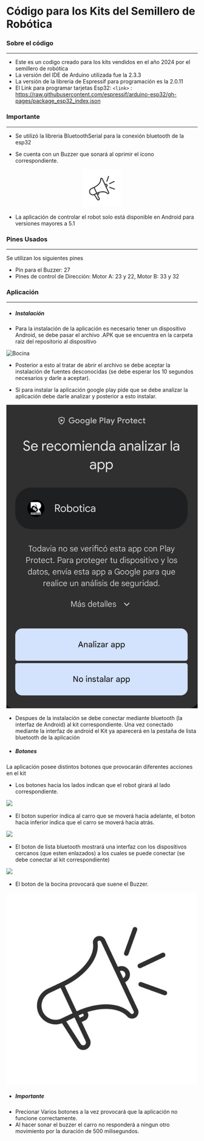 # Código para los Kits del Semillero de Robótica
### Sobre el código
----------------------------------

- Este es un codigo creado para los kits vendidos en el año 2024 por el semillero de robótica
- La versión del IDE de Arduino utilizada fue la 2.3.3
- La versión de la libreria de Espressif para programación es la 2.0.11
- El Link para programar tarjetas Esp32:
`<link>` : https://raw.githubusercontent.com/espressif/arduino-esp32/gh-pages/package_esp32_index.json


### Importante
----------------------------------

* Se utilizó la libreria BluetoothSerial para la conexión bluetooth de la esp32

* Se cuenta con un Buzzer que sonará al oprimir el ícono correspondiente.

<p align="center">
  <img src="https://raw.githubusercontent.com/AnaOrozco122002/Kits_Robotica_2024-2/master/images/bocina.jpg" alt="Bocina" width="100" height="100">
</p>



* La aplicación de controlar el robot solo está disponible en Android para versiones mayores a 5.1

### Pines Usados
----------------------------------

Se utilizan los siguientes pines

* Pin para el Buzzer: 27 
* Pines de control de Dirección: Motor A: 23 y 22, Motor B: 33 y 32

### Aplicación
----------------------------------

* ##### Instalación

- Para la instalación de la aplicación es necesario tener un dispositivo Android, se debe pasar el archivo .APK que se encuentra en la carpeta raiz del repositorio al dispositivo

<img src="https://raw.githubusercontent.com/AnaOrozco122002/Kits_Robotica_2024-2/blob/master/images/kits-carpeta-ubicacion.jpg" alt="Bocina" width="100" height="100">

- Posterior a esto al tratar de abrir el archivo se debe aceptar la instalación de fuentes desconocidas (se debe esperar los 10 segundos necesarios y darle a aceptar).

- Si para instalar la aplicación google play pide que se debe analizar la aplicación debe darle analizar y posterior a esto instalar.

![](https://github.com/AnaOrozco122002/Kits_Robotica_2024-2/blob/master/images/google-permiso.jpg)

- Despues de la instalación se debe conectar mediante bluetooth (la interfaz de Android) al kit correspondiente. Una vez conectado mediante la interfaz de android el Kit ya aparecerá en la pestaña de lista bluetooth de la aplicación

* ##### Botones

La aplicación posee distintos botones que provocarán diferentes acciones en el kit

- Los botones hacia los lados indican que el robot girará al lado correspondiente.

![](https://github.com/AnaOrozco122002/Velocista/blob/master/images/lados.jpg)

- El boton superior indica al carro que se moverá hacia adelante, el boton hacia inferior indica que el carro se moverá hacia atrás.

![](https://github.com/AnaOrozco122002/Velocista/blob/master/images/adatr.jpg)

- El boton de lista bluetooth mostrará una interfaz con los dispositivos cercanos (que esten enlazados) a los cuales se puede conectar (se debe conectar al kit correspondiente)

![](https://github.com/AnaOrozco122002/Velocista/blob/master/images/conect.jpg)

- El boton de la bocina provocará que suene el Buzzer.

![](https://github.com/AnaOrozco122002/Kits_Robotica_2024-2/blob/master/images/bocina.jpg)

* ##### Importante

- Precionar Varios botones a la vez provocará que la aplicación no funcione correctamente.
- Al hacer sonar el buzzer el carro no responderá a ningun otro movimiento por la duración de 500 milisegundos.



